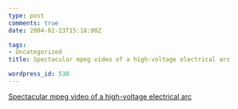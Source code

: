 ```yaml
---
type: post
comments: true
date: 2004-02-23T15:18:00Z

tags:
- Uncategorized
title: Spectacular mpeg video of a high-voltage electrical arc

wordpress_id: 538
---
```


[Spectacular mpeg video of a high-voltage electrical arc](http://www.wiseguysynth.com/larry/day.htm)
